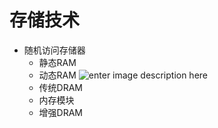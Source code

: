 # 存储技术
- 随机访问存储器
  - 静态RAM
  - 动态RAM
    ![enter image description here](http://artimg.ishenping.com/20190430163945966_TSVNYF.jpg)
  - 传统DRAM
  - 内存模块
  - 增强DRAM  

